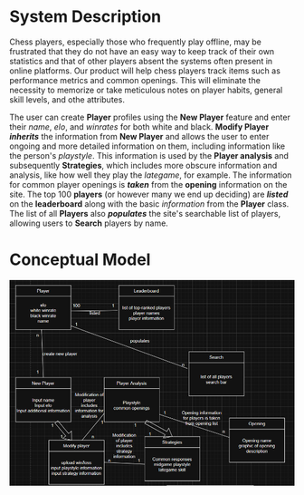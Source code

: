 # **System Description**

Chess players, especially those who frequently play offline, may be frustrated that they do not have an easy way to keep track of their own statistics and that of other players absent the systems often present in online platforms.  Our product will help chess players track items such as performance metrics and common openings.  This will eliminate the necessity to memorize or take meticulous notes on player habits, general skill levels, and othe attributes.  

The user can create **Player** profiles using the **New Player** feature and enter their *name*, *elo*, and *winrates* for both white and black.  **Modify Player** ***inherits*** the information from **New Player** and allows the user to enter ongoing and more detailed information on them, including information like the person's *playstyle*.  This information is used by the **Player analysis** and subsequently **Strategies**, which includes more obscure information and analysis, like how well they play the *lategame*, for example. The information for common player openings is ***taken*** from the **opening** information on the site.  The top 100 **players** (or however many we end up deciding) are ***listed*** on the **leaderboard** along with the basic *information* from the **Player** class.  The list of all **Players** also ***populates*** the site's searchable list of players, allowing users to **Search** players by name.

# **Conceptual Model**

![image](Screenshot_2025-10-12_140838.png) 
